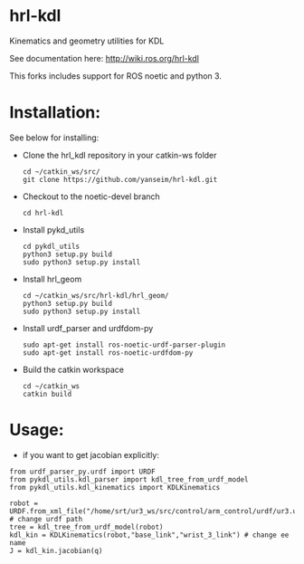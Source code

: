 hrl-kdl
=======

Kinematics and geometry utilities for KDL

See documentation here: http://wiki.ros.org/hrl-kdl

This forks includes support for ROS noetic and python 3. 

# Installation:

See below for installing:

- Clone the hrl_kdl repository in your catkin-ws folder
       
      cd ~/catkin_ws/src/
      git clone https://github.com/yanseim/hrl-kdl.git
      
- Checkout to the noetic-devel branch
      
      cd hrl-kdl

- Install pykd_utils

      cd pykdl_utils
      python3 setup.py build
      sudo python3 setup.py install

- Install hrl_geom

      cd ~/catkin_ws/src/hrl-kdl/hrl_geom/
      python3 setup.py build
      sudo python3 setup.py install

- Install urdf_parser and urdfdom-py

      sudo apt-get install ros-noetic-urdf-parser-plugin
      sudo apt-get install ros-noetic-urdfdom-py

- Build the catkin workspace

      cd ~/catkin_ws
      catkin build
      
# Usage:

- if you want to get jacobian explicitly:
```
from urdf_parser_py.urdf import URDF
from pykdl_utils.kdl_parser import kdl_tree_from_urdf_model
from pykdl_utils.kdl_kinematics import KDLKinematics

robot = URDF.from_xml_file("/home/srt/ur3_ws/src/control/arm_control/urdf/ur3.urdf") # change urdf path
tree = kdl_tree_from_urdf_model(robot)
kdl_kin = KDLKinematics(robot,"base_link","wrist_3_link") # change ee name
J = kdl_kin.jacobian(q)
```
